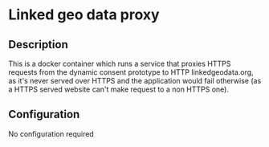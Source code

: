 # Linked geo data proxy

## Description
This is a docker container which runs a service that proxies HTTPS requests from the dynamic consent prototype to HTTP linkedgeodata.org, as it's never served over HTTPS and the application would fail otherwise (as a HTTPS served website can't make request to a non HTTPS one).

## Configuration
No configuration required